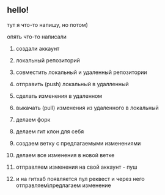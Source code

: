 ## hello!

тут я что-то напишу, но потом)

опять что-то написали

1. создали аккаунт
2. локальный репозиторий
3. совместить локальный и удаленный репозитории
4. отправить (push) локальный в удалленный
5. сделать изменения в удаленном
6. выкачать (pull) изменения из удаленного в локальный

1. делаем форк
2. делаем гит клон для себя
3. создаем ветку с предлагаемыми изменениями
4. делаем все изменения в новой ветке
5. отправляем изменения на свой аккаунт - пуш
6. и на гитхаб появляется пул реквест и через него отправляем\предлагаем изменение 